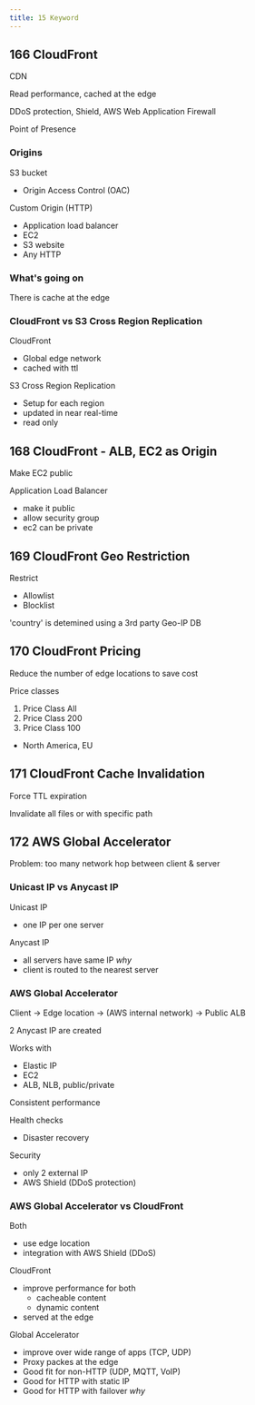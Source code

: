 ```yaml
---
title: 15 Keyword
---
```


## 166 CloudFront
CDN

Read performance, cached at the edge

DDoS protection, Shield, AWS Web Application Firewall

Point of Presence

### Origins
S3 bucket
- Origin Access Control (OAC)

Custom Origin (HTTP)
- Application load balancer
- EC2
- S3 website
- Any HTTP

### What's going on
There is cache at the edge


### CloudFront vs S3 Cross Region Replication
CloudFront
- Global edge network
- cached with ttl

S3 Cross Region Replication
- Setup for each region
- updated in near real-time
- read only



## 168 CloudFront - ALB, EC2 as Origin
Make EC2 public

Application Load Balancer
- make it public
- allow security group
- ec2 can be private



## 169  CloudFront Geo Restriction
Restrict
- Allowlist
- Blocklist

'country' is detemined using a 3rd party Geo-IP DB



## 170 CloudFront Pricing
Reduce the number of edge locations to save cost

Price classes
1. Price Class All
2. Price Class 200
3. Price Class 100
- North America, EU



## 171 CloudFront Cache Invalidation
Force TTL expiration

Invalidate all files or with specific path



## 172 AWS Global Accelerator
Problem: too many network hop between client & server

### Unicast IP vs Anycast IP
Unicast IP
- one IP per one server

Anycast IP
- all servers have same IP *why*
- client is routed to the nearest server

### AWS Global Accelerator
Client -> Edge location -> (AWS internal network) -> Public ALB

2 Anycast IP are created

Works with
- Elastic IP
- EC2
- ALB, NLB, public/private

Consistent performance

Health checks
- Disaster recovery

Security
- only 2 external IP
- AWS Shield (DDoS protection)

### AWS Global Accelerator vs CloudFront
Both
- use edge location
- integration with AWS Shield (DDoS)

CloudFront
- improve performance for both
  - cacheable content
  - dynamic content
- served at the edge

Global Accelerator
- improve over wide range of apps (TCP, UDP)
- Proxy packes at the edge
- Good fit for non-HTTP (UDP, MQTT, VoIP)
- Good for HTTP with static IP
- Good for HTTP with failover *why*

